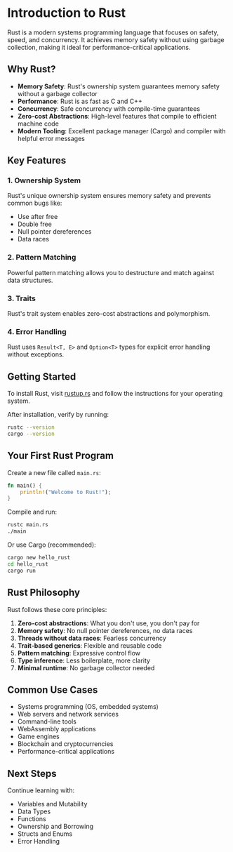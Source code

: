 # Introduction to Rust

Rust is a modern systems programming language that focuses on safety, speed, and concurrency. It achieves memory safety without using garbage collection, making it ideal for performance-critical applications.

## Why Rust?

* **Memory Safety**: Rust's ownership system guarantees memory safety without a garbage collector
* **Performance**: Rust is as fast as C and C++
* **Concurrency**: Safe concurrency with compile-time guarantees
* **Zero-cost Abstractions**: High-level features that compile to efficient machine code
* **Modern Tooling**: Excellent package manager (Cargo) and compiler with helpful error messages

## Key Features

### 1. Ownership System
Rust's unique ownership system ensures memory safety and prevents common bugs like:
- Use after free
- Double free
- Null pointer dereferences
- Data races

### 2. Pattern Matching
Powerful pattern matching allows you to destructure and match against data structures.

### 3. Traits
Rust's trait system enables zero-cost abstractions and polymorphism.

### 4. Error Handling
Rust uses `Result<T, E>` and `Option<T>` types for explicit error handling without exceptions.

## Getting Started

To install Rust, visit [rustup.rs](https://rustup.rs/) and follow the instructions for your operating system.

After installation, verify by running:
```bash
rustc --version
cargo --version
```

## Your First Rust Program

Create a new file called `main.rs`:

```rust
fn main() {
    println!("Welcome to Rust!");
}
```

Compile and run:
```bash
rustc main.rs
./main
```

Or use Cargo (recommended):
```bash
cargo new hello_rust
cd hello_rust
cargo run
```

## Rust Philosophy

Rust follows these core principles:

1. **Zero-cost abstractions**: What you don't use, you don't pay for
2. **Memory safety**: No null pointer dereferences, no data races
3. **Threads without data races**: Fearless concurrency
4. **Trait-based generics**: Flexible and reusable code
5. **Pattern matching**: Expressive control flow
6. **Type inference**: Less boilerplate, more clarity
7. **Minimal runtime**: No garbage collector needed

## Common Use Cases

- Systems programming (OS, embedded systems)
- Web servers and network services
- Command-line tools
- WebAssembly applications
- Game engines
- Blockchain and cryptocurrencies
- Performance-critical applications

## Next Steps

Continue learning with:
- Variables and Mutability
- Data Types
- Functions
- Ownership and Borrowing
- Structs and Enums
- Error Handling